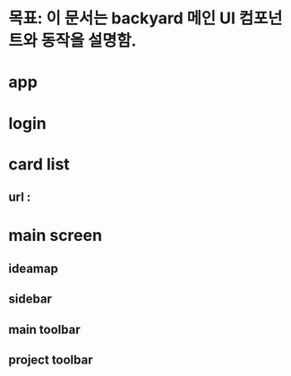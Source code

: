 # **목표:** 이 문서는 backyard 메인 UI 컴포넌트와 동작을 설명함.



# app

# login

# card list
## url : 

# main screen

## ideamap

## sidebar

## main toolbar

## project toolbar